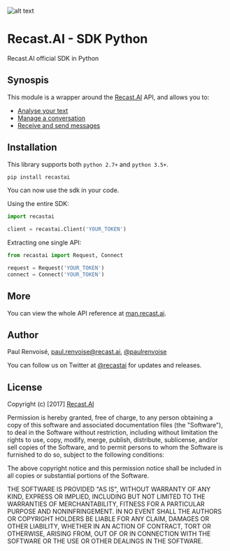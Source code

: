 [logo]: https://cdn.recast.ai/brand/recast-ai-logo-inline.png "Recast.AI"

![alt text][logo]

# Recast.AI - SDK Python

Recast.AI official SDK in Python

## Synospis

This module is a wrapper around the [Recast.AI](https://recast.ai) API, and allows you to:
* [Analyse your text](https://github.com/RecastAI/SDK-Python/wiki/01---Analyse-text)
* [Manage a conversation](https://github.com/RecastAI/SDK-Python/wiki/02---Manage-conversation)
* [Receive and send messages](https://github.com/RecastAI/SDK-Python/wiki/03---Receive-and-send-messages)

## Installation

This library supports both `python 2.7+` and `python 3.5+`.

```bash
pip install recastai
```

You can now use the sdk in your code.

Using the entire SDK:
```python
import recastai

client = recastai.Client('YOUR_TOKEN')
```

Extracting one single API:
```python
from recastai import Request, Connect

request = Request('YOUR_TOKEN')
connect = Connect('YOUR_TOKEN')
```

## More

You can view the whole API reference at [man.recast.ai](https://man.recast.ai).


## Author

Paul Renvoisé, paul.renvoise@recast.ai, [@paulrenvoise](https://twitter.com/paulrenvoise)

You can follow us on Twitter at [@recastai](https://twitter.com/recastai) for updates and releases.


## License

Copyright (c) [2017] [Recast.AI](https://recast.ai)

Permission is hereby granted, free of charge, to any person obtaining a copy
of this software and associated documentation files (the "Software"), to deal
in the Software without restriction, including without limitation the rights
to use, copy, modify, merge, publish, distribute, sublicense, and/or sell
copies of the Software, and to permit persons to whom the Software is
furnished to do so, subject to the following conditions:

The above copyright notice and this permission notice shall be included in all
copies or substantial portions of the Software.

THE SOFTWARE IS PROVIDED "AS IS", WITHOUT WARRANTY OF ANY KIND, EXPRESS OR
IMPLIED, INCLUDING BUT NOT LIMITED TO THE WARRANTIES OF MERCHANTABILITY,
FITNESS FOR A PARTICULAR PURPOSE AND NONINFRINGEMENT. IN NO EVENT SHALL THE
AUTHORS OR COPYRIGHT HOLDERS BE LIABLE FOR ANY CLAIM, DAMAGES OR OTHER
LIABILITY, WHETHER IN AN ACTION OF CONTRACT, TORT OR OTHERWISE, ARISING FROM,
OUT OF OR IN CONNECTION WITH THE SOFTWARE OR THE USE OR OTHER DEALINGS IN THE
SOFTWARE.
